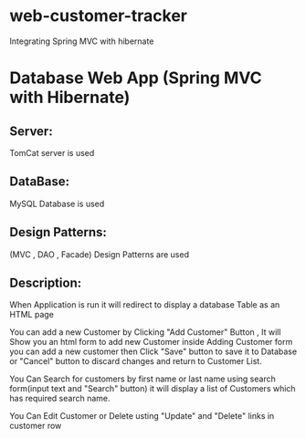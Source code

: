 # web-customer-tracker
Integrating Spring MVC with hibernate

# Database Web App (Spring MVC with Hibernate)

## Server:
TomCat server is used

## DataBase:
MySQL Database is used

## Design Patterns:
(MVC , DAO , Facade) Design Patterns are used

## Description:
When Application is run it will redirect to display a database Table as an HTML page 

You can add a new Customer by Clicking "Add Customer" Button , It will Show you an html form to add new Customer 
inside Adding Customer form you can add a new customer then Click "Save" button to save it to Database or "Cancel" button to discard changes and return to Customer List.

You Can Search for customers by first name or last name using search form(input text and "Search" button) it will display a list of Customers which has required search name.

You Can Edit Customer or Delete usting "Update" and "Delete" links in customer row

